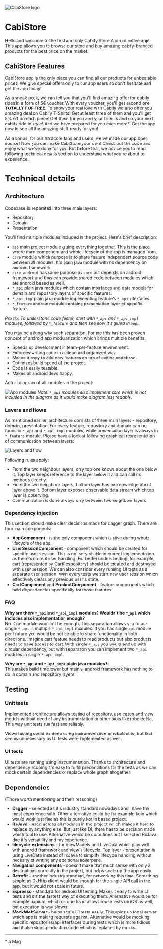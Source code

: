 ![CabiStore logo](doc/banner.png)
# CabiStore

Hello and welcome to the first and only Cabify Store Android native app! This app allows you to browse our store and buy amazing cabify-branded products for the best price on the market. 

## CabiStore Features
CabiStore app is the only place you can find all our products for unbeatable prices! We give special offers only to our app users so don't hesitate and get the app today!

As a sneak peek, we can tell you that you'll find amazing offer for cabify rides in a form of 5€ voucher. With every voucher, you'll get second one **TOTALLY FOR FREE**. To show your real love with Cabify we also offer you amazing deal on Cabify T-Shirts! Get at least three of them and you'll get 5% off on each piece! Get them for you and your friends and do your next cabify ride in style! And we have prepared for you even more*! Get the app now to see all the amazing stuff ready for you!   

As a bonus, for our hardcore fans and users, we've made our app open source! Now you can make CabiStore your own! Check out the code and enjoy what we've done for you. But before that, we advice you to read following technical details section to understand what you're about to experience.


# Technical details

## Architecture
Codebase is separated into three main layers:  

* Repository
* Domain
* Presentation

You'll find multiple modules included in the project. Here's brief description:

* `app` main project module gluing everything together. This is the place where main component and whole lifecycle of the app is managed from.
* `core` module which purpose is to share feature independent source code between all modules. It's plain java module with no dependency on android framework.
* `core_android` has same purpose as `core` but depends on android framework and thus can provide shared code between modules which are android based as well.
* `*_api` plain java modules which contain interfaces and data models for domain and repository layers of specific features.
* `*_api_impl`plain java module implementing feature's `*_api` interfaces.
* `*_feature` android module containg presentation layer of specific feature.

*Pro tip: To understand code faster, start with `*_api` and `*_api_impl` modules, followed by `*_feature` and then see how it's glued in `app`.*

You may be asking why such separation. For me this has been proven concept of android app modularization which brings multiple benefits:

* Speeds up development in team-per-feature environment.
* Enforces writing code in a clean and organized way.
* Makes it easy to add new features on top of exiting codebase.
* Optimizes build speed of the project.
* Code is easily testable.
* Makes all android devs happy.

Actual diagram of all modules in the project:

![App modules](doc/modules.png)
*Note: `*_api` modules also implement core which is not included in the diagram as it would make diagram less redable.*

### Layers and flows

As mentioned earlier, architecture consists of three main layers - repository, domain, presentation. For every feature, repository and domain can be found in `*_api` and `*_api_impl` modules, while presentation layer is always in `*_feature` module. Please have a look at following graphical representation of communication between layers:

![Layers and flow](doc/flow.png)

Following rules apply:

* From the two neighbour layers, only top one knows about the one below it. Top layer keeps reference to the layer below it and can call its methods directly.
* From the two neighbour layers, bottom layer has no knowledge about layer above it. Bottom layer exposes observable data stream which top layer is observing.
* Communication is done always only between two neighbour layers.

### Dependency injection

This section should make clear decisions made for dagger graph. There are four main components:

* **AppComponent** - is the only component which is alive during whole lifecycle of the app.
* **UserSessionComponent** - component which should be created for specific user session. This is not very visible in current implementation as there's no real user handling. For better understanding, for example, cart (represented by CartRespository) should be created and destroyed with user session. We can also consider every running UI tests as a separate user session. With every tests we start new user session which effectively clears any previous user's state.
* **CartComponent** and **ProductComponent** - feature components which hold dependencies specifically for those features.


### FAQ
**Why are there `*_api` and `*_api_impl` modules? Wouldn't be `*_api` which includes also implementation enough?**  
No. One module wouldn't be enough. This separation allows you to use single `*_api` in multiple `*_api_impl` modules. If you had single `api` module per feature you would be not be able to share functionality in both directions. Imagine cart feature needs to read products but also products needs to have access to cart. With single `*_api` you would end up with circular dependency, but with separation you can implement two `*_api` modules in single `*_api_impl`.

**Why are `*_api` and `*_api_impl` plain java modules?**  
This makes build time lower but mainly, android framework has nothing to do in domain and repository layers.

## Testing
### Unit tests
Implemented architecture allows testing of repository, use cases and view models without need of any instrumentation or other tools like robolectric. This way unit tests run fast and reliably.

Views testing could be done using instrumentation or robolectric, but that seems unnecessary as UI tests were implemented as well.

### UI tests
UI tests are running using instrumentation. Thanks to architecture and dependency scoping it's easy to fulfill preconditions for the tests as we can mock certain dependencies or replace whole graph altogether. 

## Dependencies
(Those worth mentioning and their reasoning)

* **Dagger** - selected as it's industry standard nowadays and I have the most experience with. Other alternative could be for example koin which would work just fine as this is purely kotlin based project.
* **RxJava** - used across all modules in the project which makes it hard to replace by anything else. But just like DI, there has to be decision made which tool to use. Alternative would be coroutines but I selected RxJava due it's versatility and my experience.
* **lifecycle-extensions** - for ViewModels and LiveData which play well with android framework and view's lifecycle. Top layer - presentation is using LiveData instead of rxJava to simplify lifecycle handling without necesity of writing any additional boilerplate.
* **Navigation components** - doesn't make that much sense with only 2 desitnations currently in the project, but helps scale up the app easily.
* **Retrofit** - another industry standard, for networking this time. Something simple as OkHttp client would be enough for the single API call in the app, but it would not scale in future.
* **Espresso** - standard for android UI testing. Makes it easy to write UI tests and it's the fastest way of executing them. Alternative would be for example appium, which on one hand allows reuse tests on iOS as well, but execution is way slower.
* **MockWebServer** - helps scale UI tests easily. This spins up local server which app is making requests against. Alternative would be mocking specific repositories/api interfaces during tests which is more tidious and it also skips production code which is replaced by mocks.


---
\* a Mug
